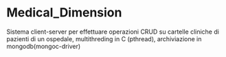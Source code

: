 # Medical_Dimension
Sistema client-server per effettuare operazioni CRUD su cartelle cliniche di pazienti di un ospedale, multithreding in C (pthread), archiviazione in mongodb(mongoc-driver)
